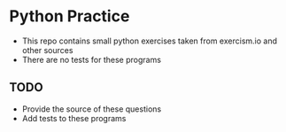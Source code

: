 # Python Practice

* This repo contains small python exercises taken from exercism.io and other sources
* There are no tests for these programs

## TODO

* Provide the source of these questions
* Add tests to these programs

